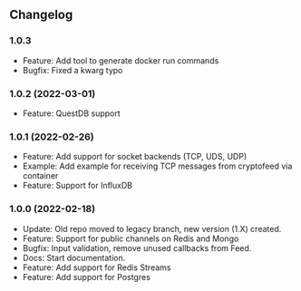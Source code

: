 ## Changelog

### 1.0.3
  * Feature: Add tool to generate docker run commands
  * Bugfix: Fixed a kwarg typo

### 1.0.2 (2022-03-01)
  * Feature: QuestDB support

### 1.0.1 (2022-02-26)
  * Feature: Add support for socket backends (TCP, UDS, UDP)
  * Example: Add example for receiving TCP messages from cryptofeed via container
  * Feature: Support for InfluxDB

### 1.0.0 (2022-02-18)
  * Update: Old repo moved to legacy branch, new version (1.X) created.
  * Feature: Support for public channels on Redis and Mongo
  * Bugfix: Input validation, remove unused callbacks from Feed.
  * Docs: Start documentation.
  * Feature: Add support for Redis Streams
  * Feature: Add support for Postgres
